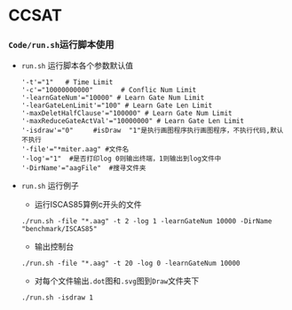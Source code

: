 # CCSAT

### `Code/run.sh`运行脚本使用

- `run.sh` 运行脚本各个参数默认值

  ```shell
  '-t'="1"   # Time Limit  
  '-c'="10000000000"       # Conflic Num Limit
  '-learnGateNum'="10000" # Learn Gate Num Limit
  '-learGateLenLimit'="100" # Learn Gate Len Limit
  '-maxDeletHalfClause'="100000" # Learn Gate Num Limit
  '-maxReduceGateActVal'="10000000" # Learn Gate Len Limit
  '-isdraw'="0" 	#isDraw  "1"是执行画图程序执行画图程序，不执行代码,默认不执行
  '-file'="*miter.aag" #文件名
  '-log'="1"  #是否打印log 0则输出终端，1则输出到log文件中
  '-DirName'="aagFile"  #搜寻文件夹
  ```

- `run.sh` 运行例子

  - 运行ISCAS85算例c开头的文件

  ```shell
  ./run.sh -file "*.aag" -t 2 -log 1 -learnGateNum 10000 -DirName "benchmark/ISCAS85"
  ```

  - 输出控制台

  ```shell
  ./run.sh -file "*.aag" -t 20 -log 0 -learnGateNum 10000 
  ```

  - 对每个文件输出`.dot`图和`.svg`图到`Draw`文件夹下

  ```shell
  ./run.sh -isdraw 1
  ```



  

